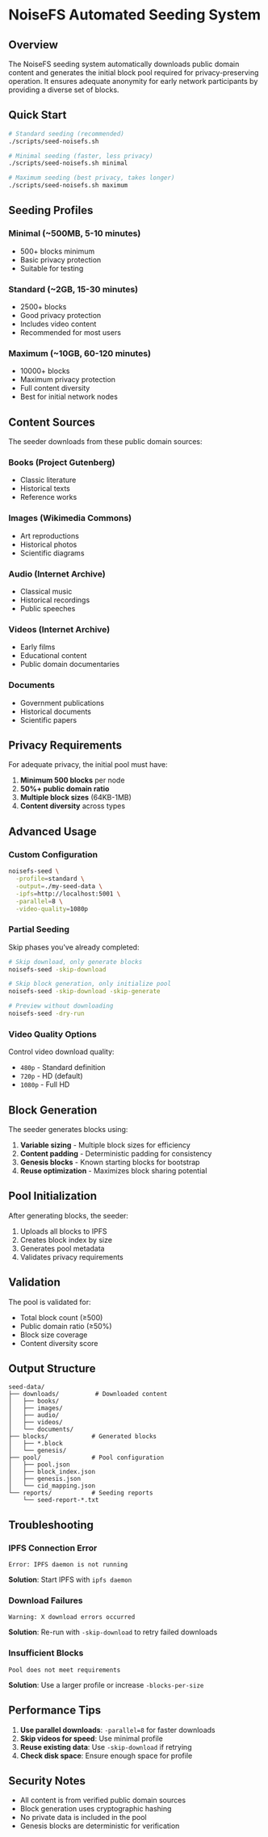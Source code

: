 # NoiseFS Automated Seeding System

## Overview

The NoiseFS seeding system automatically downloads public domain content and generates the initial block pool required for privacy-preserving operation. It ensures adequate anonymity for early network participants by providing a diverse set of blocks.

## Quick Start

```bash
# Standard seeding (recommended)
./scripts/seed-noisefs.sh

# Minimal seeding (faster, less privacy)
./scripts/seed-noisefs.sh minimal

# Maximum seeding (best privacy, takes longer)
./scripts/seed-noisefs.sh maximum
```

## Seeding Profiles

### Minimal (~500MB, 5-10 minutes)
- 500+ blocks minimum
- Basic privacy protection
- Suitable for testing

### Standard (~2GB, 15-30 minutes)
- 2500+ blocks
- Good privacy protection
- Includes video content
- Recommended for most users

### Maximum (~10GB, 60-120 minutes)
- 10000+ blocks
- Maximum privacy protection
- Full content diversity
- Best for initial network nodes

## Content Sources

The seeder downloads from these public domain sources:

### Books (Project Gutenberg)
- Classic literature
- Historical texts
- Reference works

### Images (Wikimedia Commons)
- Art reproductions
- Historical photos
- Scientific diagrams

### Audio (Internet Archive)
- Classical music
- Historical recordings
- Public speeches

### Videos (Internet Archive)
- Early films
- Educational content
- Public domain documentaries

### Documents
- Government publications
- Historical documents
- Scientific papers

## Privacy Requirements

For adequate privacy, the initial pool must have:

1. **Minimum 500 blocks** per node
2. **50%+ public domain ratio**
3. **Multiple block sizes** (64KB-1MB)
4. **Content diversity** across types

## Advanced Usage

### Custom Configuration

```bash
noisefs-seed \
  -profile=standard \
  -output=./my-seed-data \
  -ipfs=http://localhost:5001 \
  -parallel=8 \
  -video-quality=1080p
```

### Partial Seeding

Skip phases you've already completed:

```bash
# Skip download, only generate blocks
noisefs-seed -skip-download

# Skip block generation, only initialize pool
noisefs-seed -skip-download -skip-generate

# Preview without downloading
noisefs-seed -dry-run
```

### Video Quality Options

Control video download quality:
- `480p` - Standard definition
- `720p` - HD (default)
- `1080p` - Full HD

## Block Generation

The seeder generates blocks using:

1. **Variable sizing** - Multiple block sizes for efficiency
2. **Content padding** - Deterministic padding for consistency
3. **Genesis blocks** - Known starting blocks for bootstrap
4. **Reuse optimization** - Maximizes block sharing potential

## Pool Initialization

After generating blocks, the seeder:

1. Uploads all blocks to IPFS
2. Creates block index by size
3. Generates pool metadata
4. Validates privacy requirements

## Validation

The pool is validated for:

- Total block count (≥500)
- Public domain ratio (≥50%)
- Block size coverage
- Content diversity score

## Output Structure

```
seed-data/
├── downloads/          # Downloaded content
│   ├── books/
│   ├── images/
│   ├── audio/
│   ├── videos/
│   └── documents/
├── blocks/            # Generated blocks
│   ├── *.block
│   └── genesis/
├── pool/              # Pool configuration
│   ├── pool.json
│   ├── block_index.json
│   ├── genesis.json
│   └── cid_mapping.json
└── reports/           # Seeding reports
    └── seed-report-*.txt
```

## Troubleshooting

### IPFS Connection Error
```
Error: IPFS daemon is not running
```
**Solution**: Start IPFS with `ipfs daemon`

### Download Failures
```
Warning: X download errors occurred
```
**Solution**: Re-run with `-skip-download` to retry failed downloads

### Insufficient Blocks
```
Pool does not meet requirements
```
**Solution**: Use a larger profile or increase `-blocks-per-size`

## Performance Tips

1. **Use parallel downloads**: `-parallel=8` for faster downloads
2. **Skip videos for speed**: Use minimal profile
3. **Reuse existing data**: Use `-skip-download` if retrying
4. **Check disk space**: Ensure enough space for profile

## Security Notes

- All content is from verified public domain sources
- Block generation uses cryptographic hashing
- No private data is included in the pool
- Genesis blocks are deterministic for verification